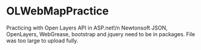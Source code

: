 # OLWebMapPractice
Practicing with Open Layers API in ASP.net!/n
Newtonsoft JSON, OpenLayers, WebGrease, bootstrap and jquery need to be in packages. File was too large to upload fully.
